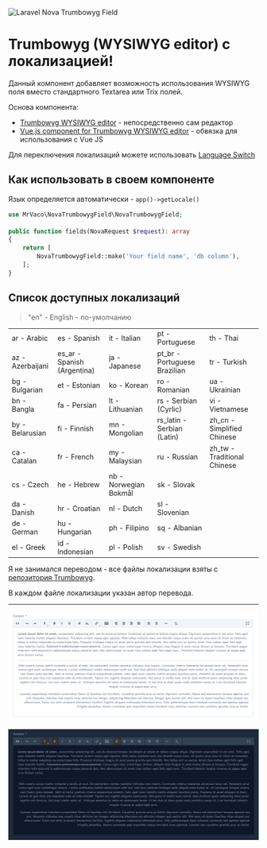 ![Laravel Nova Trumbowyg Field](https://preview.dragon-code.pro/Laravel%20Nova/Trumbowyg%20Field.svg?preposition=for&pretty-title=0&github%5Brepository%5D=MrVACO%2FNovaTrumbowygField&mode=auto)

# Trumbowyg (WYSIWYG editor) с локализацией!

Данный компонент добавляет возможность использования WYSIWYG поля вместо стандартного Textarea или Trix полей.

Основа компонента:

- [Trumbowyg WYSIWYG editor](https://github.com/Alex-D/Trumbowyg) - непосредственно сам редактор
- [Vue.js component for Trumbowyg WYSIWYG editor](https://github.com/ankurk91/vue-trumbowyg) - обвязка для использования с Vue JS

Для переключения локализаций можете использовать [Language Switch](https://github.com/badinansoft/nova-language-switch)

## Как использовать в своем компоненте

Язык определяется автоматически - `app()->getLocale()`

```php
use MrVaco\NovaTrumbowygField\NovaTrumbowygField;

public function fields(NovaRequest $request): array
{
    return [
        NovaTrumbowygField::make('Your field name', 'db column'),
    ];
}
```

## Список доступных локализаций

> "en" - English - по-умолчанию

|                  |                             |                       |                              |                             |
|------------------|-----------------------------|-----------------------|------------------------------|-----------------------------|
| ar - Arabic      | es - Spanish                | it - Italian          | pt - Portuguese              | th - Thai                   |
| az - Azerbaijani | es_ar - Spanish (Argentina) | ja - Japanese         | pt_br - Portuguese Brazilian | tr - Turkish                |
| bg - Bulgarian   | et - Estonian               | ko - Korean           | ro - Romanian                | ua - Ukrainian              |
| bn - Bangla      | fa - Persian                | lt - Lithuanian       | rs - Serbian (Cyrlic)        | vi - Vietnamese             |
| by - Belarusian  | fi - Finnish                | mn - Mongolian        | rs_latin - Serbian (Latin)   | zh_cn - Simplified Chinese  |
| ca - Catalan     | fr - French                 | my - Malaysian        | ru - Russian                 | zh_tw - Traditional Chinese |
| cs - Czech       | he - Hebrew                 | nb - Norwegian Bokmål | sk - Slovak                  |                             |
| da - Danish      | hr - Croatian               | nl - Dutch            | sl - Slovenian               |                             |
| de - German      | hu - Hungarian              | ph - Filipino         | sq - Albanian                |                             |
| el - Greek       | id - Indonesian             | pl - Polish           | sv - Swedish                 |                             |

Я не занимался переводом - все файлы локализации взяты с [репозитория Trumbowyg](https://github.com/Alex-D/Trumbowyg/tree/develop/src/langs).

В каждом файле локализации указан автор перевода.

---

![Light theme](./screenshots/content_light.png)

![Dark theme](./screenshots/content_dark.png)